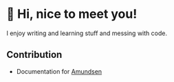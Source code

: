 # 👋 Hi, nice to meet you!
I enjoy writing and learning stuff and messing with code.<br>
## Contribution
- Documentation for <a href="https://github.com/amundsen-io/amundsen">Amundsen</a>
